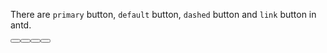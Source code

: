 ﻿<Codebox Title="Basic">
    <Description>
        <p>There are <code>primary</code> button, <code>default</code> button, <code>dashed</code> button and <code>link</code> button in antd.</p>
    </Description>
    <Demo>
        <Button Type="@ButtonType.Primary" Label="Primary"/>
        <Button Label="Default"/>
        <Button Type="@ButtonType.Dashed" Label="Dashed"/>
        <Button Type="@ButtonType.Link" Label="Link" class="abc"/>
    </Demo>
</Codebox>